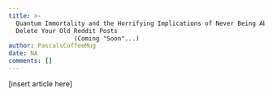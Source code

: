 ```yaml
---
title: >-
  Quantum Immortality and the Horrifying Implications of Never Being Able to
  Delete Your Old Reddit Posts
                  (Coming "Soon"...)
author: PascalsCoffeeMug
date: NA
comments: []
---
```


[insert article here]